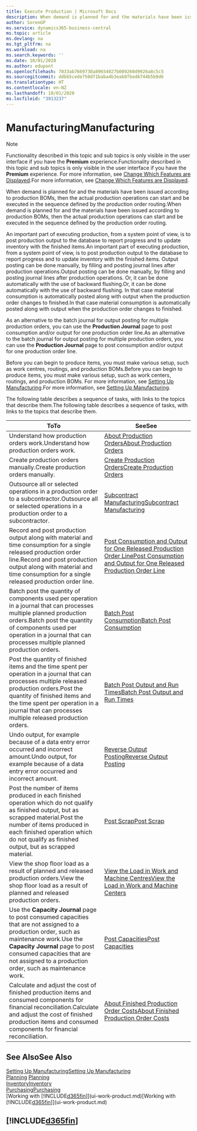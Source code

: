 ```yaml
---
title: Execute Production | Microsoft Docs
description: When demand is planned for and the materials have been issued according to production BOMs, then the actual production operations can start and be executed in the sequence defined by the production order routing.
author: SorenGP
ms.service: dynamics365-business-central
ms.topic: article
ms.devlang: na
ms.tgt_pltfrm: na
ms.workload: na
ms.search.keywords: ''
ms.date: 10/01/2020
ms.author: edupont
ms.openlocfilehash: 7033ab7669730a89654027b009260d9926a8c5c5
ms.sourcegitcommit: ddbb5cede750df1baba4b3eab8fbed6744b5b9d6
ms.translationtype: HT
ms.contentlocale: en-NZ
ms.lasthandoff: 10/01/2020
ms.locfileid: "3913237"
---
```

# <a name="manufacturing"></a><span data-ttu-id="045cc-103">Manufacturing</span><span class="sxs-lookup"><span data-stu-id="045cc-103">Manufacturing</span></span>
> [!NOTE]
> <span data-ttu-id="045cc-104">Functionality described in this topic and sub topics is only visible in the user interface if you have the **Premium** experience.</span><span class="sxs-lookup"><span data-stu-id="045cc-104">Functionality described in this topic and sub topics is only visible in the user interface if you have the **Premium** experience.</span></span> <span data-ttu-id="045cc-105">For more information, see [Change Which Features are Displayed](ui-experiences.md).</span><span class="sxs-lookup"><span data-stu-id="045cc-105">For more information, see [Change Which Features are Displayed](ui-experiences.md).</span></span>

<span data-ttu-id="045cc-106">When demand is planned for and the materials have been issued according to production BOMs, then the actual production operations can start and be executed in the sequence defined by the production order routing.</span><span class="sxs-lookup"><span data-stu-id="045cc-106">When demand is planned for and the materials have been issued according to production BOMs, then the actual production operations can start and be executed in the sequence defined by the production order routing.</span></span>  

<span data-ttu-id="045cc-107">An important part of executing production, from a system point of view, is to post production output to the database to report progress and to update inventory with the finished items.</span><span class="sxs-lookup"><span data-stu-id="045cc-107">An important part of executing production, from a system point of view, is to post production output to the database to report progress and to update inventory with the finished items.</span></span> <span data-ttu-id="045cc-108">Output posting can be done manually, by filling and posting journal lines after production operations.</span><span class="sxs-lookup"><span data-stu-id="045cc-108">Output posting can be done manually, by filling and posting journal lines after production operations.</span></span> <span data-ttu-id="045cc-109">Or, it can be done automatically with the use of backward flushing.</span><span class="sxs-lookup"><span data-stu-id="045cc-109">Or, it can be done automatically with the use of backward flushing.</span></span> <span data-ttu-id="045cc-110">In that case material consumption is automatically posted along with output when the production order changes to finished.</span><span class="sxs-lookup"><span data-stu-id="045cc-110">In that case material consumption is automatically posted along with output when the production order changes to finished.</span></span>  

<span data-ttu-id="045cc-111">As an alternative to the batch journal for output posting for multiple production orders, you can use the **Production Journal** page to post consumption and/or output for one production order line.</span><span class="sxs-lookup"><span data-stu-id="045cc-111">As an alternative to the batch journal for output posting for multiple production orders, you can use the **Production Journal** page to post consumption and/or output for one production order line.</span></span>

<span data-ttu-id="045cc-112">Before you can begin to produce items, you must make various setup, such as work centres, routings, and production BOMs.</span><span class="sxs-lookup"><span data-stu-id="045cc-112">Before you can begin to produce items, you must make various setup, such as work centers, routings, and production BOMs.</span></span> <span data-ttu-id="045cc-113">For more information, see [Setting Up Manufacturing](production-configure-production-processes.md).</span><span class="sxs-lookup"><span data-stu-id="045cc-113">For more information, see [Setting Up Manufacturing](production-configure-production-processes.md).</span></span>

<span data-ttu-id="045cc-114">The following table describes a sequence of tasks, with links to the topics that describe them.</span><span class="sxs-lookup"><span data-stu-id="045cc-114">The following table describes a sequence of tasks, with links to the topics that describe them.</span></span>   

|<span data-ttu-id="045cc-115">**To**</span><span class="sxs-lookup"><span data-stu-id="045cc-115">**To**</span></span>|<span data-ttu-id="045cc-116">**See**</span><span class="sxs-lookup"><span data-stu-id="045cc-116">**See**</span></span>|  
|------------|-------------|  
|<span data-ttu-id="045cc-117">Understand how production orders work.</span><span class="sxs-lookup"><span data-stu-id="045cc-117">Understand how production orders work.</span></span>|[<span data-ttu-id="045cc-118">About Production Orders</span><span class="sxs-lookup"><span data-stu-id="045cc-118">About Production Orders</span></span>](production-about-production-orders.md)|
|<span data-ttu-id="045cc-119">Create production orders manually.</span><span class="sxs-lookup"><span data-stu-id="045cc-119">Create production orders manually.</span></span>|[<span data-ttu-id="045cc-120">Create Production Orders</span><span class="sxs-lookup"><span data-stu-id="045cc-120">Create Production Orders</span></span>](production-how-to-create-production-orders.md)|
|<span data-ttu-id="045cc-121">Outsource all or selected operations in a production order to a subcontractor.</span><span class="sxs-lookup"><span data-stu-id="045cc-121">Outsource all or selected operations in a production order to a subcontractor.</span></span>|[<span data-ttu-id="045cc-122">Subcontract Manufacturing</span><span class="sxs-lookup"><span data-stu-id="045cc-122">Subcontract Manufacturing</span></span>](production-how-to-subcontract-manufacturing.md)|
|<span data-ttu-id="045cc-123">Record and post production output along with material and time consumption for a single released production order line.</span><span class="sxs-lookup"><span data-stu-id="045cc-123">Record and post production output along with material and time consumption for a single released production order line.</span></span>|[<span data-ttu-id="045cc-124">Post Consumption and Output for One Released Production Order Line</span><span class="sxs-lookup"><span data-stu-id="045cc-124">Post Consumption and Output for One Released Production Order Line</span></span>](production-how-to-register-consumption-and-output.md)|  
|<span data-ttu-id="045cc-125">Batch post the quantity of components used per operation in a journal that can processes multiple planned production orders.</span><span class="sxs-lookup"><span data-stu-id="045cc-125">Batch post the quantity of components used per operation in a journal that can processes multiple planned production orders.</span></span>|[<span data-ttu-id="045cc-126">Batch Post Consumption</span><span class="sxs-lookup"><span data-stu-id="045cc-126">Batch Post Consumption</span></span>](production-how-to-post-consumption.md)|
|<span data-ttu-id="045cc-127">Post the quantity of finished items and the time spent per operation in a journal that can processes multiple released production orders.</span><span class="sxs-lookup"><span data-stu-id="045cc-127">Post the quantity of finished items and the time spent per operation in a journal that can processes multiple released production orders.</span></span>|[<span data-ttu-id="045cc-128">Batch Post Output and Run Times</span><span class="sxs-lookup"><span data-stu-id="045cc-128">Batch Post Output and Run Times</span></span>](production-how-to-post-output-quantity.md)|
|<span data-ttu-id="045cc-129">Undo output, for example because of a data entry error occurred and incorrect amount.</span><span class="sxs-lookup"><span data-stu-id="045cc-129">Undo output, for example because of a data entry error occurred and incorrect amount.</span></span>  |[<span data-ttu-id="045cc-130">Reverse Output Posting</span><span class="sxs-lookup"><span data-stu-id="045cc-130">Reverse Output Posting</span></span>](production-how-to-reverse-output-posting.md)|  
|<span data-ttu-id="045cc-131">Post the number of items produced in each finished operation which do not qualify as finished output, but as scrapped material.</span><span class="sxs-lookup"><span data-stu-id="045cc-131">Post the number of items produced in each finished operation which do not qualify as finished output, but as scrapped material.</span></span>|[<span data-ttu-id="045cc-132">Post Scrap</span><span class="sxs-lookup"><span data-stu-id="045cc-132">Post Scrap</span></span>](production-how-to-post-scrap.md)|
|<span data-ttu-id="045cc-133">View the shop floor load as a result of planned and released production orders.</span><span class="sxs-lookup"><span data-stu-id="045cc-133">View the shop floor load as a result of planned and released production orders.</span></span>|[<span data-ttu-id="045cc-134">View the Load in Work and Machine Centres</span><span class="sxs-lookup"><span data-stu-id="045cc-134">View the Load in Work and Machine Centers</span></span>](production-how-to-view-the-load-on-work-centers.md)|      
|<span data-ttu-id="045cc-135">Use the **Capacity Journal** page to post consumed capacities that are not assigned to a production order, such as maintenance work.</span><span class="sxs-lookup"><span data-stu-id="045cc-135">Use the **Capacity Journal** page to post consumed capacities that are not assigned to a production order, such as maintenance work.</span></span>|[<span data-ttu-id="045cc-136">Post Capacities</span><span class="sxs-lookup"><span data-stu-id="045cc-136">Post Capacities</span></span>](production-how-to-post-capacities.md)|  
|<span data-ttu-id="045cc-137">Calculate and adjust the cost of finished production items and consumed components for financial reconciliation.</span><span class="sxs-lookup"><span data-stu-id="045cc-137">Calculate and adjust the cost of finished production items and consumed components for financial reconciliation.</span></span>|[<span data-ttu-id="045cc-138">About Finished Production Order Costs</span><span class="sxs-lookup"><span data-stu-id="045cc-138">About Finished Production Order Costs</span></span>](finance-about-finished-production-order-costs.md)|  

## <a name="see-also"></a><span data-ttu-id="045cc-139">See Also</span><span class="sxs-lookup"><span data-stu-id="045cc-139">See Also</span></span>  
[<span data-ttu-id="045cc-140">Setting Up Manufacturing</span><span class="sxs-lookup"><span data-stu-id="045cc-140">Setting Up Manufacturing</span></span>](production-configure-production-processes.md)  
<span data-ttu-id="045cc-141">[Planning](production-planning.md)    </span><span class="sxs-lookup"><span data-stu-id="045cc-141">[Planning](production-planning.md)    </span></span>  
[<span data-ttu-id="045cc-142">Inventory</span><span class="sxs-lookup"><span data-stu-id="045cc-142">Inventory</span></span>](inventory-manage-inventory.md)  
[<span data-ttu-id="045cc-143">Purchasing</span><span class="sxs-lookup"><span data-stu-id="045cc-143">Purchasing</span></span>](purchasing-manage-purchasing.md)  
<span data-ttu-id="045cc-144">[Working with [!INCLUDE[d365fin](includes/d365fin_md.md)]](ui-work-product.md)</span><span class="sxs-lookup"><span data-stu-id="045cc-144">[Working with [!INCLUDE[d365fin](includes/d365fin_md.md)]](ui-work-product.md)</span></span>

## [!INCLUDE[d365fin](includes/free_trial_md.md)]  
